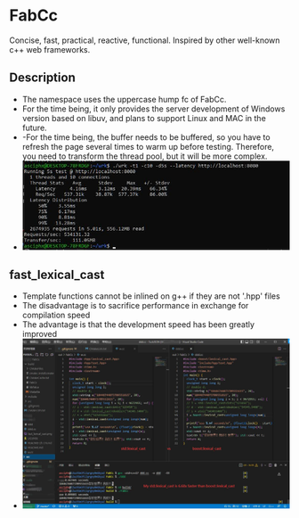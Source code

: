 # FabCc
Concise, fast, practical, reactive, functional. Inspired by other well-known c++ web frameworks.
## Description
- The namespace uses the uppercase hump fc of FabCc.
- For the time being, it only provides the server development of Windows version based on libuv, and plans to support Linux and MAC in the future.
- -For the time being, the buffer needs to be buffered, so you have to refresh the page several times to warm up before testing. Therefore, you need to transform the thread pool, but it will be more complex.
- ![single thread test](./single_core_test.jpg)
## fast_lexical_cast
- Template functions cannot be inlined on g++ if they are not '.hpp' files
- The disadvantage is to sacrifice performance in exchange for compilation speed
- The advantage is that the development speed has been greatly improved
- ![fast_lexical_cast](./fast_lexical_cast.jpg)
